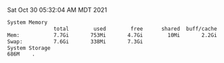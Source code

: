 Sat Oct 30 05:32:04 AM MDT 2021
```bash
System Memory
               total        used        free      shared  buff/cache   available
Mem:           7.7Gi       753Mi       4.7Gi        10Mi       2.2Gi       6.6Gi
Swap:          7.6Gi       338Mi       7.3Gi
System Storage
686M	.
```
